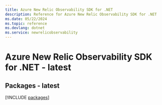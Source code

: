 ```yaml
---
title: Azure New Relic Observability SDK for .NET
description: Reference for Azure New Relic Observability SDK for .NET
ms.date: 05/22/2024
ms.topic: reference
ms.devlang: dotnet
ms.service: newrelicobservability
---
```

# Azure New Relic Observability SDK for .NET - latest
## Packages - latest
[!INCLUDE [packages](new-relic-observability-index.md)]